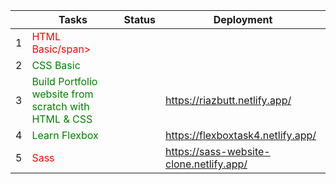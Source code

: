 |         | Tasks    | Status |Deployment|
| ------ | ----------- |------------|-------|
| 1      | <span style="color:red">HTML Basic/span>| <span style="color:white; bakground-color: green">✓</span>||
| 2      | <span style="color:green">CSS Basic</span>    |<span style="color:white; bakground-color: green">✓</span>||
| 3      | <span style="color:green">Build Portfolio website from scratch with HTML & CSS</span> |<span style="color:white; bakground-color: green">✓</span>|https://riazbutt.netlify.app/ |
| 4      | <span style="color:green">Learn Flexbox</span> |<span style="color:white; bakground-color: green">✓</span>|https://flexboxtask4.netlify.app/|
| 5      | <span style="color:red">Sass</span> |<span style="color:white; bakground-color: green">✓</span>|https://sass-website-clone.netlify.app/|
